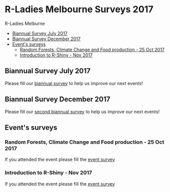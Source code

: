 R-Ladies Melbourne Surveys 2017
================
R-Ladies Melburne

-   [Biannual Survey July 2017](#biannual-survey-july-2017)
-   [Biannual Survey December 2017](#biannual-survey-december-2017)
-   [Event's surveys](#events-surveys)
    -   [Random Forests, Climate Change and Food production - 25 Oct 2017](#random-forests-climate-change-and-food-production---25-oct-2017)
    -   [Introduction to R-Shiny - Nov 2017](#introduction-to-r-shiny---nov-2017)

Biannual Survey July 2017
-------------------------

Please fill our [biannual survey](https://goo.gl/forms/docYS14Fr7xRipHW2) to help us improve our next events!

Biannual Survey December 2017
-----------------------------

Please fill our [second biannual survey](https://docs.google.com/forms/d/e/1FAIpQLSf5k6L-OSf6Bnsecvdj_WAKBrXaJIk7asKATl3W_97XyGzD5A/viewform?usp=sf_link) to help us improve our next events!

Event's surveys
---------------

### Random Forests, Climate Change and Food production - 25 Oct 2017

If you attended the event please fill the [event survey](https://docs.google.com/forms/d/1Hc87bqycEP0kqiHS-3EbH0B8nRVBdna7P33j6SO98lI/edit)

### Introduction to R-Shiny - Nov 2017

If you attended the event please fill the [event survey](https://docs.google.com/forms/d/1Hc87bqycEP0kqiHS-3EbH0B8nRVBdna7P33j6SO98lI/edit)
